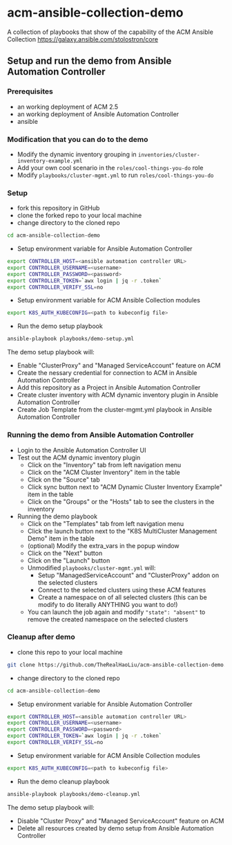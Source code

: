 # acm-ansible-collection-demo
A collection of playbooks that show of the capability of the ACM Ansible Collection 
https://galaxy.ansible.com/stolostron/core

## Setup and run the demo from Ansible Automation Controller

### Prerequisites
- an working deployment of ACM 2.5
- an working deployment of Ansible Automation Controller
- ansible

### Modification that you can do to the demo
- Modify the dynamic inventory grouping in `inventories/cluster-inventory-example.yml`
- Add your own cool scenario in the `roles/cool-things-you-do` role
- Modify `playbooks/cluster-mgmt.yml` to run `roles/cool-things-you-do`

### Setup
- fork this repository in GitHub
- clone the forked repo to your local machine
- change directory to the cloned repo
```bash
cd acm-ansible-collection-demo
```
- Setup environment variable for Ansible Automation Controller
```bash
export CONTROLLER_HOST=<ansible automation controller URL>
export CONTROLLER_USERNAME=<username>
export CONTROLLER_PASSWORD=<password>
export CONTROLLER_TOKEN=`awx login | jq -r .token`
export CONTROLLER_VERIFY_SSL=no
```
- Setup environment variable for ACM Ansible Collection modules
```bash
export K8S_AUTH_KUBECONFIG=<path to kubeconfig file>
```
- Run the demo setup playbook
```bash
ansible-playbook playbooks/demo-setup.yml
```
The demo setup playbook will:
- Enable "ClusterProxy" and "Managed ServiceAccount" feature on ACM
- Create the nessary credential for connection to ACM in Ansible Automation Controller
- Add this repository as a Project in Ansible Automation Controller
- Create cluster inventory with ACM dynamic inventory plugin in Ansible Automation Controller
- Create Job Template from the cluster-mgmt.yml playbook in Ansible Automation Controller

### Running the demo from Ansible Automation Controller
- Login to the Ansible Automation Controller UI
- Test out the ACM dynamic inventory plugin 
    - Click on the "Inventory" tab from left navigation menu
    - Click on the "ACM Cluster Inventory" item in the table
    - Click on the "Source" tab
    - Click sync button next to "ACM Dynamic Cluster Inventory Example" item in the table
    - Click on the "Groups" or the "Hosts" tab to see the clusters in the inventory
- Running the demo playbook
    - Click on the "Templates" tab from left navigation menu
    - Click the launch button next to the "K8S MultiCluster Management Demo" item in the table
    - (optional) Modify the extra_vars in the popup window
    - Click on the "Next" button
    - Click on the "Launch" button
    - Unmodified `playbooks/cluster-mgmt.yml` will:
        - Setup "ManagedServiceAccount" and "ClusterProxy" addon on the selected clusters
        - Connect to the selected clusters using these ACM features
        - Create a namespace on of all selected clusters (this can be modify to do literally ANYTHING you want to do!)
    - You can launch the job again and modify `"state": "absent"` to remove the created namespace on the selected clusters

### Cleanup after demo
- clone this repo to your local machine
```bash
git clone https://github.com/TheRealHaoLiu/acm-ansible-collection-demo.git
```
- change directory to the cloned repo
```bash
cd acm-ansible-collection-demo
```
- Setup environment variable for Ansible Automation Controller
```bash
export CONTROLLER_HOST=<ansible automation controller URL>
export CONTROLLER_USERNAME=<username>
export CONTROLLER_PASSWORD=<password>
export CONTROLLER_TOKEN=`awx login | jq -r .token`
export CONTROLLER_VERIFY_SSL=no
```
- Setup environment variable for ACM Ansible Collection modules
```bash
export K8S_AUTH_KUBECONFIG=<path to kubeconfig file>
```
- Run the demo cleanup playbook
```bash
ansible-playbook playbooks/demo-cleanup.yml
```
The demo setup playbook will:
- Disable "Cluster Proxy" and "Managed ServiceAccount" feature on ACM
- Delete all resources created by demo setup from Ansible Automation Controller